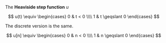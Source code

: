 The **Heaviside step function** $u$

$$
u(t) \equiv \begin{cases} 0 & t < 0 \\\\ 1 & t \geqslant 0 \end{cases}
$$

The discrete version is the same.

$$
u[n] \equiv \begin{cases} 0 & n < 0 \\\\ 1 & n \geqslant 0 \end{cases}
$$
